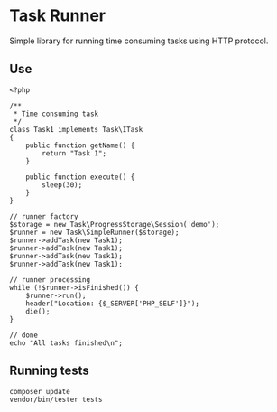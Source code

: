 Task Runner
===========

Simple library for running time consuming tasks using HTTP protocol.

## Use

	<?php
	
	/**
	 * Time consuming task
	 */
	class Task1 implements Task\ITask
	{
		public function getName() {
			return "Task 1";
		}
	
		public function execute() {
			sleep(30);
		}
	}
	
	// runner factory
	$storage = new Task\ProgressStorage\Session('demo');
	$runner = new Task\SimpleRunner($storage);
	$runner->addTask(new Task1);
	$runner->addTask(new Task1);
	$runner->addTask(new Task1);
	$runner->addTask(new Task1);
	
	// runner processing
	while (!$runner->isFinished()) {
		$runner->run();
		header("Location: {$_SERVER['PHP_SELF']}");
		die();
	}
	
	// done
	echo "All tasks finished\n";

## Running tests

	composer update
	vendor/bin/tester tests
